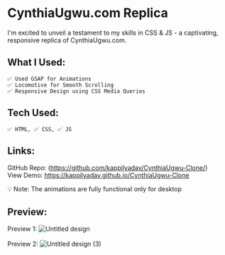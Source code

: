 # CynthiaUgwu.com Replica

I'm excited to unveil a testament to my skills in CSS & JS - a captivating, responsive replica of CynthiaUgwu.com.

## What I Used: 
    ✅ Used GSAP for Animations
    ✅ Locomotive for Smooth Scrolling
    ✅ Responsive Design using CSS Media Queries

## Tech Used: 
    ✅ HTML, ✅ CSS, ✅ JS

## Links:
GitHub Repo: (https://github.com/kappilyadav/CynthiaUgwu-Clone/)
<br/>
View Demo: https://kappilyadav.github.io/CynthiaUgwu-Clone

💡 Note: The animations are fully functional only for desktop


## Preview:
Preview 1: ![Untitled design](https://github.com/kappilyadav/Animated-Clone-CynthiaUgwu.com/assets/28219596/1926d013-fdeb-412c-a7a1-89661407b0c4)
<br/>
<br/>
Preview 2: ![Untitled design (3)](https://github.com/kappilyadav/Animated-Clone-CynthiaUgwu.com/assets/28219596/1756e3d5-bd9f-4bd7-9528-541084ef98cd)

